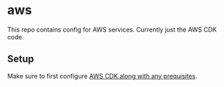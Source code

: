 # aws

This repo contains config for AWS services. Currently just the AWS CDK code.

## Setup

Make sure to first configure [AWS CDK along with any prequisites](https://docs.aws.amazon.com/cdk/v2/guide/getting_started.html).
